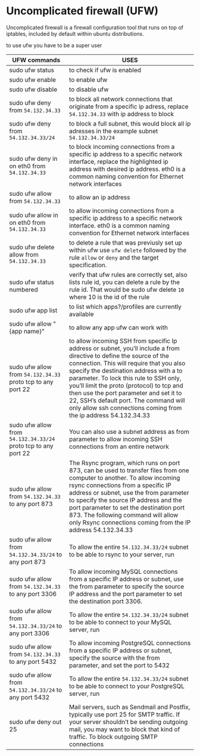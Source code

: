 # Uncomplicated firewall (UFW)

Uncomplicated firewall is a firewall configuration tool that runs on top of iptables, included by default within ubuntu distributions.

to use ufw you have to be a super user

| UFW commands | USES |
| ---- | ---- |
| sudo ufw status | to check if ufw is enabled |
| sudo ufw enable | to enable ufw |
| sudo ufw disable | to disable ufw |
| sudo ufw deny from `54.132.34.33` | to block all network connections that originate from a specific ip adress, replace `54.132.34.33` with ip address to block |
| sudo ufw deny from `54.132.34.33/24` | to block a full subnet, this would block all ip adresses in the example subnet `54.132.34.33/24` |
| sudo ufw deny in on eth0 from `54.132.34.33` | to block incoming connections from a specific ip address to a specific network interface, replace the highlighted ip address with desired ip address. eth0 is a common naming convention for Ethernet network interfaces |
| sudo ufw allow from `54.132.34.33` | to allow an ip address |
| sudo ufw allow in on eth0 from `54.132.34.33` | to allow incoming connections from a specific ip address to a specific network interface. eth0 is a common naming convention for Ethernet network interfaces |
| sudo ufw delete allow from `54.132.34.33` | to delete a rule that was previusly set up within ufw use `ufw delete` followed by the rule `allow` or `deny` and the target specification. |
| sudo ufw status numbered | verify that ufw rules are correctly set, also lists rule id, you can delete a rule by the rule id. That would be sudo ufw delete `10` where 10 is the id of the rule |
| sudo ufw app list | to list which apps?/profiles are currently available |
| sudo ufw allow "{app name}" | to allow any app ufw can work with |
| sudo ufw allow from `54.132.34.33` proto tcp to any port 22 | to allow incoming SSH from specific Ip address or subnet, you’ll include a from directive to define the source of the connection. This will require that you also specify the destination address with a to parameter. To lock this rule to SSH only, you’ll limit the proto (protocol) to tcp and then use the port parameter and set it to 22, SSH’s default port. The command will only allow ssh connections coming from the ip address 54.132.34.33 |
| sudo ufw allow from `54.132.34.33/24` proto tcp to any port 22 | You can also use a subnet address as from parameter to allow incoming SSH connections from an entire network |
| sudo ufw allow from `54.132.34.33` to any port 873 | The Rsync program, which runs on port 873, can be used to transfer files from one computer to another. To allow incoming rsync connections from a specific IP address or subnet, use the from parameter to specify the source IP address and the port parameter to set the destination port 873. The following command will allow only Rsync connections coming from the IP address 54.132.34.33 |
| sudo ufw allow from `54.132.34.33/24` to any port 873 | To allow the entire `54.132.34.33/24` subnet to be able to rsync to your server, run |
| sudo ufw allow from `54.132.34.33` to any port 3306 | To allow incoming MySQL connections from a specific IP address or subnet, use the from parameter to specify the source IP address and the port parameter to set the destination port 3306. |
| sudo ufw allow from `54.132.34.33/24` to any port 3306 | To allow the entire `54.132.34.33/24` subnet to be able to connect to your MySQL server, run |
| sudo ufw allow from `54.132.34.33` to any port 5432 | To allow incoming PostgreSQL connections from a specific IP address or subnet, specify the source with the from parameter, and set the port to 5432 |
| sudo ufw allow from `54.132.34.33/24` to any port 5432 | To allow the entire `54.132.34.33/24` subnet to be able to connect to your PostgreSQL server, run |
| sudo ufw deny out 25 | Mail servers, such as Sendmail and Postfix, typically use port 25 for SMTP traffic. If your server shouldn’t be sending outgoing mail, you may want to block that kind of traffic. To block outgoing SMTP connections |
